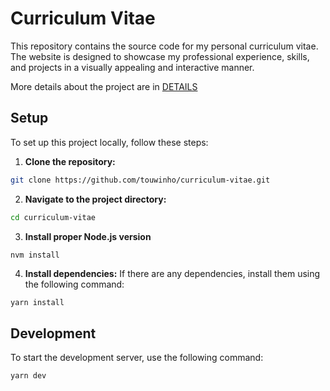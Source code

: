 # Curriculum Vitae

This repository contains the source code for my personal curriculum vitae. The website is designed to showcase my professional experience, skills, and projects in a visually appealing and interactive manner.

More details about the project are in [DETAILS](./DETAILS.md)

## Setup

To set up this project locally, follow these steps:

1. **Clone the repository:**

```bash
git clone https://github.com/touwinho/curriculum-vitae.git
```

2. **Navigate to the project directory:**

```bash
cd curriculum-vitae
```

3. **Install proper Node.js version**

```
nvm install
```

4. **Install dependencies:**
   If there are any dependencies, install them using the following command:

```bash
yarn install
```

## Development

To start the development server, use the following command:

```bash
yarn dev
```
